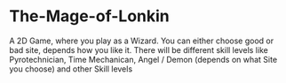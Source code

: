 # The-Mage-of-Lonkin
A 2D Game, where you play as a Wizard. You can either choose good or bad site, depends how you like it. There will be different skill levels like Pyrotechnician, Time Mechanican, Angel / Demon (depends on what Site you choose) and other Skill levels
